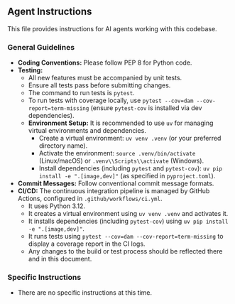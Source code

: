 ## Agent Instructions

This file provides instructions for AI agents working with this codebase.

### General Guidelines

*   **Coding Conventions:** Please follow PEP 8 for Python code.
*   **Testing:**
    *   All new features must be accompanied by unit tests.
    *   Ensure all tests pass before submitting changes.
    *   The command to run tests is `pytest`.
    *   To run tests with coverage locally, use `pytest --cov=dam --cov-report=term-missing` (ensure `pytest-cov` is installed via dev dependencies).
    *   **Environment Setup:** It is recommended to use `uv` for managing virtual environments and dependencies.
        *   Create a virtual environment: `uv venv .venv` (or your preferred directory name).
        *   Activate the environment: `source .venv/bin/activate` (Linux/macOS) or `.venv\\Scripts\\activate` (Windows).
        *   Install dependencies (including `pytest` and `pytest-cov`): `uv pip install -e ".[image,dev]"` (as specified in `pyproject.toml`).
*   **Commit Messages:** Follow conventional commit message formats.
*   **CI/CD:** The continuous integration pipeline is managed by GitHub Actions, configured in `.github/workflows/ci.yml`.
    *   It uses Python 3.12.
    *   It creates a virtual environment using `uv venv .venv` and activates it.
    *   It installs dependencies (including `pytest-cov`) using `uv pip install -e ".[image,dev]"`.
    *   It runs tests using `pytest --cov=dam --cov-report=term-missing` to display a coverage report in the CI logs.
    *   Any changes to the build or test process should be reflected there and in this document.

### Specific Instructions

*   There are no specific instructions at this time.
